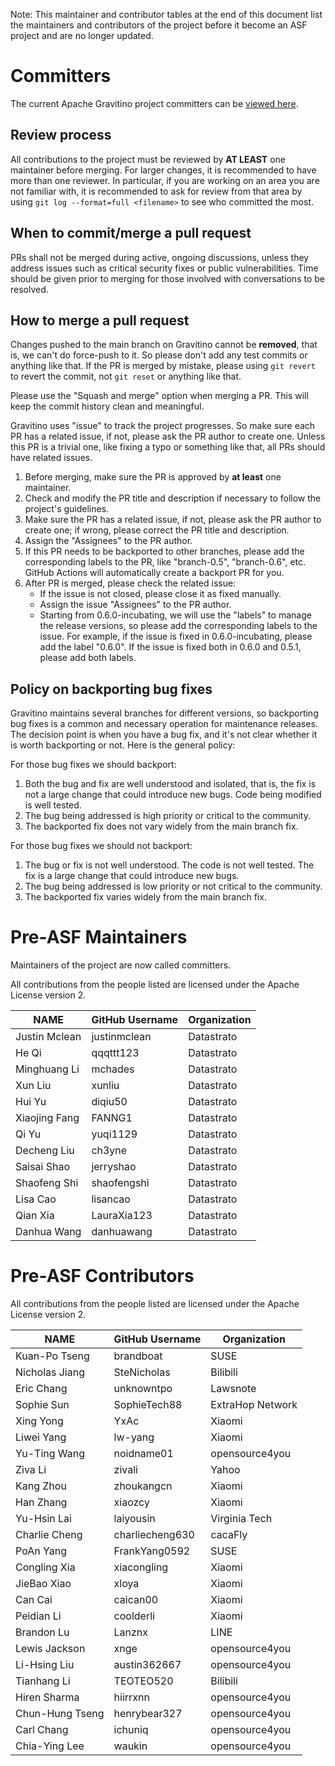 <!--
  Licensed to the Apache Software Foundation (ASF) under one
  or more contributor license agreements.  See the NOTICE file
  distributed with this work for additional information
  regarding copyright ownership.  The ASF licenses this file
  to you under the Apache License, Version 2.0 (the
  "License"); you may not use this file except in compliance
  with the License.  You may obtain a copy of the License at

   http://www.apache.org/licenses/LICENSE-2.0

  Unless required by applicable law or agreed to in writing,
  software distributed under the License is distributed on an
  "AS IS" BASIS, WITHOUT WARRANTIES OR CONDITIONS OF ANY
  KIND, either express or implied.  See the License for the
  specific language governing permissions and limitations
  under the License.
-->

Note: This maintainer and contributor tables at the end of this document list the maintainers and contributors of the project before it become an ASF project and are no longer updated.

# Committers

The current Apache Gravitino project committers can be [viewed here](https://projects.apache.org/project.html?incubator-gravitino).

## Review process

All contributions to the project must be reviewed by **AT LEAST** one maintainer before merging.
For larger changes, it is recommended to have more than one reviewer. In particular, if you are
working on an area you are not familiar with, it is recommended to ask for review from that area by
using `git log --format=full <filename>` to see who committed the most.

## When to commit/merge a pull request

PRs shall not be merged during active, ongoing discussions, unless they address issues such as
critical security fixes or public vulnerabilities. Time should be given prior to merging for
those involved with conversations to be resolved.

## How to merge a pull request

Changes pushed to the main branch on Gravitino cannot be **removed**, that is, we can't do
force-push to it. So please don't add any test commits or anything like that. If the PR is
merged by mistake, please using `git revert` to revert the commit, not `git reset` or anything
like that.

Please use the "Squash and merge" option when merging a PR. This will keep the commit history
clean and meaningful.

Gravitino uses "issue" to track the project progresses. So make sure each PR has a related issue, if
not, please ask the PR author to create one. Unless this PR is a trivial one, like fixing a typo or
something like that, all PRs should have related issues.

1. Before merging, make sure the PR is approved by **at least** one maintainer.
2. Check and modify the PR title and description if necessary to follow the project's guidelines.
3. Make sure the PR has a related issue, if not, please ask the PR author to create one; if wrong,
   please correct the PR title and description.
4. Assign the "Assignees" to the PR author.
5. If this PR needs to be backported to other branches, please add the corresponding labels to the
   PR, like "branch-0.5", "branch-0.6", etc. GitHub Actions will automatically create a backport
   PR for you.
6. After PR is merged, please check the related issue:
   - If the issue is not closed, please close it as fixed manually.
   - Assign the issue "Assignees" to the PR author.
   - Starting from 0.6.0-incubating, we will use the "labels" to manage the release versions, so please add
     the corresponding labels to the issue. For example, if the issue is fixed in 0.6.0-incubating, please
     add the label "0.6.0". If the issue is fixed both in 0.6.0 and 0.5.1, please add both labels.

## Policy on backporting bug fixes

Gravitino maintains several branches for different versions, so backporting bug fixes is a
common and necessary operation for maintenance releases. The decision point is when you have a
bug fix, and it's not clear whether it is worth backporting or not. Here is the general policy:

For those bug fixes we should backport:

1. Both the bug and fix are well understood and isolated, that is, the fix is not a large change
   that could introduce new bugs. Code being modified is well tested.
2. The bug being addressed is high priority or critical to the community.
3. The backported fix does not vary widely from the main branch fix.

For those bug fixes we should not backport:

1. The bug or fix is not well understood. The code is not well tested. The fix is a large change
   that could introduce new bugs.
2. The bug being addressed is low priority or not critical to the community.
3. The backported fix varies widely from the main branch fix.

# Pre-ASF Maintainers

Maintainers of the project are now called committers.

All contributions from the people listed are licensed under the Apache License version 2.

| **NAME**      | **GitHub Username** | **Organization** |
|---------------|---------------------|------------------|
| Justin Mclean | justinmclean        | Datastrato       |
| He Qi         | qqqttt123           | Datastrato       |
| Minghuang Li  | mchades             | Datastrato       |
| Xun Liu       | xunliu              | Datastrato       |
| Hui Yu        | diqiu50             | Datastrato       |
| Xiaojing Fang | FANNG1              | Datastrato       |
| Qi Yu         | yuqi1129            | Datastrato       |
| Decheng Liu   | ch3yne              | Datastrato       |
| Saisai Shao   | jerryshao           | Datastrato       |
| Shaofeng Shi  | shaofengshi         | Datastrato       |
| Lisa Cao      | lisancao            | Datastrato       |
| Qian Xia      | LauraXia123         | Datastrato       |
| Danhua Wang   | danhuawang          | Datastrato       |

# Pre-ASF Contributors

All contributions from the people listed are licensed under the Apache License version 2.

| **NAME**       | **GitHub Username** | **Organization** |
|----------------|---------------------|------------------|
| Kuan-Po Tseng  | brandboat           | SUSE             |
| Nicholas Jiang | SteNicholas         | Bilibili         |
| Eric Chang     | unknowntpo          | Lawsnote         |
| Sophie Sun     | SophieTech88        | ExtraHop Network |
| Xing Yong      | YxAc                | Xiaomi           |
| Liwei Yang     | lw-yang             | Xiaomi           |
| Yu-Ting Wang   | noidname01          | opensource4you   |
| Ziva Li        | zivali              | Yahoo            |
| Kang Zhou      | zhoukangcn          | Xiaomi           |
| Han Zhang      | xiaozcy             | Xiaomi           |
| Yu-Hsin Lai    | laiyousin           | Virginia Tech    |
| Charlie Cheng  | charliecheng630     | cacaFly          |
| PoAn Yang      | FrankYang0592       | SUSE             |
| Congling Xia   | xiacongling         | Xiaomi           |
| JieBao Xiao    | xloya               | Xiaomi           |
| Can Cai        | caican00            | Xiaomi           |
| Peidian Li     | coolderli           | Xiaomi           |
| Brandon Lu     | Lanznx              | LINE             |
| Lewis Jackson  | xnge                | opensource4you   |
| Li-Hsing Liu   | austin362667        | opensource4you   |
| Tianhang Li    | TEOTEO520           | Bilibili         |
| Hiren Sharma   | hiirrxnn            | opensource4you   |
| Chun-Hung Tseng| henrybear327        | opensource4you   |
| Carl Chang     | ichuniq             | opensource4you   |
| Chia-Ying Lee  | waukin              | opensource4you   |
